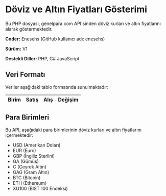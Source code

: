 # Döviz ve Altın Fiyatları Gösterimi

Bu PHP dosyası, genelpara.com API'sinden döviz kurları ve altın fiyatlarını alarak göstermektedir.

**Coder:** Enesehs (GitHub kullanıcı adı: enesehs)

**Sürüm:** V1

**Destekli Diller:**  PHP, C# JavaScript
## Veri Formatı

Veriler aşağıdaki tablo formatında sunulmaktadır:

| Birim | Satış | Alış | Değişim |
|-------|-------|------|---------|

## Para Birimleri

Bu API, aşağıdaki para birimlerinin döviz kurları ve altın fiyatlarını içermektedir:

- USD (Amerikan Doları)
- EUR (Euro)
- GBP (İngiliz Sterlini)
- GA (Gümüş)
- C (Çeyrek Altın)
- GAG (Gram Altın)
- BTC (Bitcoin)
- ETH (Ethereum)
- XU100 (BIST 100 Endeksi)
